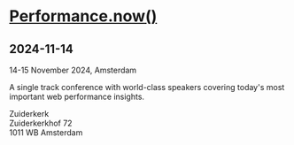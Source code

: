 # [Performance.now()](https://perfnow.nl/)
      
## 2024-11-14
      
14-15 November 2024, Amsterdam

A single track conference with world-class speakers covering today's most important web performance insights.

Zuiderkerk<br>
Zuiderkerkhof 72<br>
1011 WB Amsterdam
